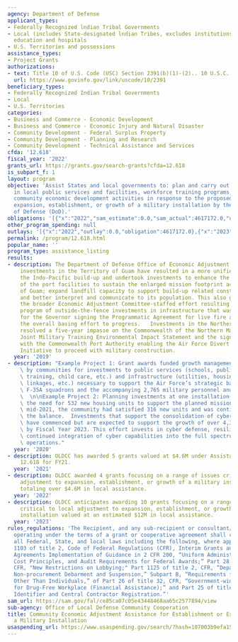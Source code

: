 ```yaml
---
agency: Department of Defense
applicant_types:
- Federally Recognized lndian Tribal Governments
- Local (includes State-designated lndian Tribes, excludes institutions of higher
  education and hospitals
- U.S. Territories and possessions
assistance_types:
- Project Grants
authorizations:
- text: Title 10 of U.S. Code (USC) Section 2391(b)(1)-(2).. 10 U.S.C. &sect; 2391(b)(1)-(2).
  url: https://www.govinfo.gov/link/uscode/10/2391
beneficiary_types:
- Federally Recognized Indian Tribal Governments
- Local
- U.S. Territories
categories:
- Business and Commerce - Economic Development
- Business and Commerce - Economic Injury and Natural Disaster
- Community Development - Federal Surplus Property
- Community Development - Planning and Research
- Community Development - Technical Assistance and Services
cfda: '12.618'
fiscal_year: '2022'
grants_url: https://grants.gov/search-grants?cfda=12.618
is_subpart_f: 1
layout: program
objective: 'Assist States and local governments to: plan and carry out local adjustments
  in local public services and facilities, workforce training programs, and other
  community economic development activities in response to the proposed or actual
  expansion, establishment, or growth of a military installation by the Department
  of Defense (DoD).'
obligations: '[{"x":"2022","sam_estimate":0.0,"sam_actual":4617172.0,"usa_spending_actual":4617172.0},{"x":"2023","sam_estimate":12000000.0,"sam_actual":0.0,"usa_spending_actual":6372788.0},{"x":"2024","sam_estimate":2250000.0,"sam_actual":0.0,"usa_spending_actual":9036005.0}]'
other_program_spending: null
outlays: '[{"x":"2022","outlay":0.0,"obligation":4617172.0},{"x":"2023","outlay":0.0,"obligation":6372788.0},{"x":"2024","outlay":0.0,"obligation":9036005.0}]'
permalink: /program/12.618.html
popular_name: ''
program_type: assistance_listing
results:
- description: The Department of Defense Office of Economic Adjustment Growth Management
    investments in the Territory of Guam have resulted in a more unified support of
    the Indo-Pacific build-up and undertook investments to enhance the cargo through-put
    of the port facilities to sustain the enlarged mission footprint across the Territory
    of Guam; expand landfill capacity to support build-up related construction waste,
    and better interpret and communicate to its population. This also gave rise to
    the broader Economic Adjustment Committee-staffed effort resulting in a $186M
    program of outside-the-fence investments in infrastructure that was directly responsible
    for the Governor signing the Programmatic Agreement for live fire activity, allowing
    the overall basing effort to progress.   Investments in the Northern Mariana Islands
    resolved a five-year impasse on the Commonwealth of the Northern Mariana Islands
    Joint Military Training Environmental Impact Statement and the signing of a lease
    with the Commonwealth Port Authority enabling the Air Force Divert and Exercises
    Initiative to proceed with military construction.
  year: '2019'
- description: "Example Project 1: Grant awards funded growth management planning\
    \ by communities for investments to public services (schools, public health, workforce\
    \ training, child care, etc.) and infrastructure (utilities, housing, transportation\
    \ linkages, etc.) necessary to support the Air Force’s strategic basing of two\
    \ F-35A squadrons and the accompanying 2,765 military personnel and dependents.\
    \  \n\nExample Project 2: Planning investments at one installation identified\
    \ the need for 532 new housing units to support the planned mission growth.  By\
    \ mid-2021, the community had satisfied 316 new units and was continuing to address\
    \ the balance.  Investments that support the consolidation of cyber capabilities\
    \ have commenced but are expected to support the growth of over 4,300 personnel\
    \ by Fiscal Year 2023. This effort invests in cyber defense, resilience, and the\
    \ continued integration of cyber capabilities into the full spectrum of military\
    \ operations."
  year: '2020'
- description: OLDCC has awarded 5 grants valued at $4.6M under Assistance Listing
    12.618 for FY21.
  year: '2021'
- description: OLDCC awarded 4 grants focusing on a range of issues critical to local
    adjustment to expansion, establishment, or growth of a military installation,
    totaling over $4.6M in local assistance.
  year: '2022'
- description: OLDCC anticipates awarding 10 grants focusing on a range of issues
    critical to local adjustment to expansion, establishment, or growth of a military
    installation valued at an estimated $12M in local assistance.
  year: '2023'
rules_regulations: 'The Recipient, and any sub-recipient or consultant/contractor,
  operating under the terms of a grant or cooperative agreement shall comply with
  all Federal, State, and local laws including the following, where applicable: Part
  1103 of title 2, Code of Federal Regulations (CFR), Interim Grants and Cooperative
  Agreements Implementation of Guidance in 2 CFR 200, “Uniform Administrative Requirements,
  Cost Principles, and Audit Requirements for Federal Awards;” Part 28 of title 32,
  CFR, "New Restrictions on Lobbying;" Part 1125 of title 2, CFR, “Department of Defense
  Non-procurement Debarment and Suspension,” Subpart B, “Requirements for Recipients
  Other Than Individuals,” of Part 26 of title 32, CFR, “Government-wide Requirements
  for Drug-Free Workplace (Financial Assistance);” and Part 25 of title 2, CFR, “Universal
  Identifier and Central Contractor Registration.”'
sam_url: https://sam.gov/fal/ce85ca07c05e43448468aa65c2577894/view
sub-agency: Office of Local Defense Community Cooperation
title: Community Economic Adjustment Assistance for Establishment or Expansion of
  a Military Installation
usaspending_url: https://www.usaspending.gov/search/?hash=107003b9efa159533c49c4064c01e3ea
---
```

